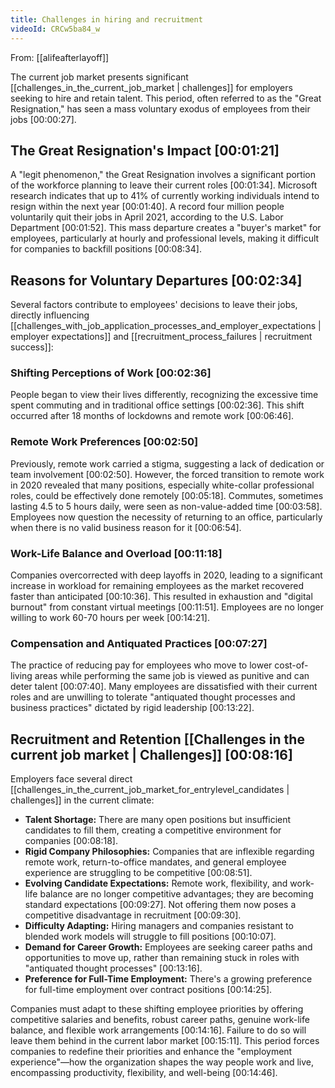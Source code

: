 ```yaml
---
title: Challenges in hiring and recruitment
videoId: CRCw5ba84_w
---
```


From: [[alifeafterlayoff]] <br/> 

The current job market presents significant [[challenges_in_the_current_job_market | challenges]] for employers seeking to hire and retain talent. This period, often referred to as the "Great Resignation," has seen a mass voluntary exodus of employees from their jobs [00:00:27].

## The Great Resignation's Impact <a class="yt-timestamp" data-t="00:01:21">[00:01:21]</a>

A "legit phenomenon," the Great Resignation involves a significant portion of the workforce planning to leave their current roles [00:01:34]. Microsoft research indicates that up to 41% of currently working individuals intend to resign within the next year [00:01:40]. A record four million people voluntarily quit their jobs in April 2021, according to the U.S. Labor Department [00:01:52]. This mass departure creates a "buyer's market" for employees, particularly at hourly and professional levels, making it difficult for companies to backfill positions [00:08:34].

## Reasons for Voluntary Departures <a class="yt-timestamp" data-t="00:02:34">[00:02:34]</a>

Several factors contribute to employees' decisions to leave their jobs, directly influencing [[challenges_with_job_application_processes_and_employer_expectations | employer expectations]] and [[recruitment_process_failures | recruitment success]]:

### Shifting Perceptions of Work <a class="yt-timestamp" data-t="00:02:36">[00:02:36]</a>
People began to view their lives differently, recognizing the excessive time spent commuting and in traditional office settings [00:02:36]. This shift occurred after 18 months of lockdowns and remote work [00:06:46].

### Remote Work Preferences <a class="yt-timestamp" data-t="00:02:50">[00:02:50]</a>
Previously, remote work carried a stigma, suggesting a lack of dedication or team involvement [00:02:50]. However, the forced transition to remote work in 2020 revealed that many positions, especially white-collar professional roles, could be effectively done remotely [00:05:18]. Commutes, sometimes lasting 4.5 to 5 hours daily, were seen as non-value-added time [00:03:58]. Employees now question the necessity of returning to an office, particularly when there is no valid business reason for it [00:06:54].

### Work-Life Balance and Overload <a class="yt-timestamp" data-t="00:11:18">[00:11:18]</a>
Companies overcorrected with deep layoffs in 2020, leading to a significant increase in workload for remaining employees as the market recovered faster than anticipated [00:10:36]. This resulted in exhaustion and "digital burnout" from constant virtual meetings [00:11:51]. Employees are no longer willing to work 60-70 hours per week [00:14:21].

### Compensation and Antiquated Practices <a class="yt-timestamp" data-t="00:07:27">[00:07:27]</a>
The practice of reducing pay for employees who move to lower cost-of-living areas while performing the same job is viewed as punitive and can deter talent [00:07:40]. Many employees are dissatisfied with their current roles and are unwilling to tolerate "antiquated thought processes and business practices" dictated by rigid leadership [00:13:22].

## Recruitment and Retention [[Challenges in the current job market | Challenges]] <a class="yt-timestamp" data-t="00:08:16">[00:08:16]</a>

Employers face several direct [[challenges_in_the_current_job_market_for_entrylevel_candidates | challenges]] in the current climate:

*   **Talent Shortage:** There are many open positions but insufficient candidates to fill them, creating a competitive environment for companies [00:08:18].
*   **Rigid Company Philosophies:** Companies that are inflexible regarding remote work, return-to-office mandates, and general employee experience are struggling to be competitive [00:08:51].
*   **Evolving Candidate Expectations:** Remote work, flexibility, and work-life balance are no longer competitive advantages; they are becoming standard expectations [00:09:27]. Not offering them now poses a competitive disadvantage in recruitment [00:09:30].
*   **Difficulty Adapting:** Hiring managers and companies resistant to blended work models will struggle to fill positions [00:10:07].
*   **Demand for Career Growth:** Employees are seeking career paths and opportunities to move up, rather than remaining stuck in roles with "antiquated thought processes" [00:13:16].
*   **Preference for Full-Time Employment:** There's a growing preference for full-time employment over contract positions [00:14:25].

Companies must adapt to these shifting employee priorities by offering competitive salaries and benefits, robust career paths, genuine work-life balance, and flexible work arrangements [00:14:16]. Failure to do so will leave them behind in the current labor market [00:15:11]. This period forces companies to redefine their priorities and enhance the "employment experience"—how the organization shapes the way people work and live, encompassing productivity, flexibility, and well-being [00:14:46].